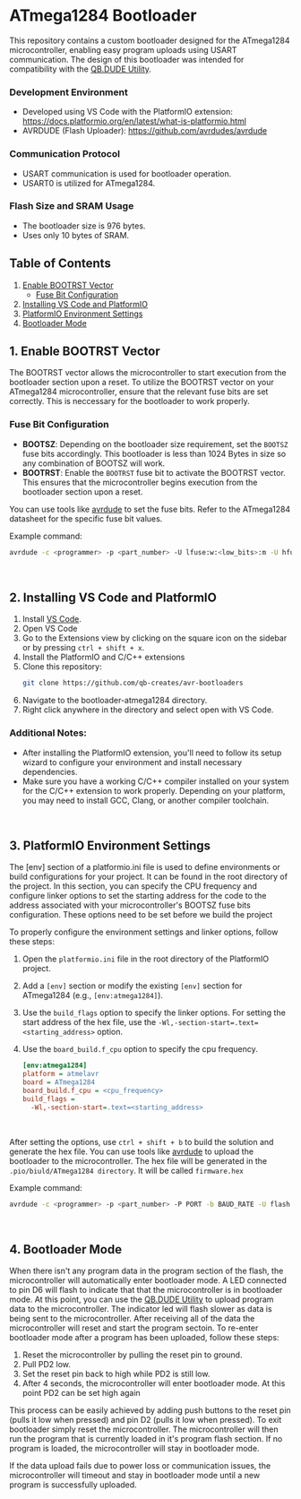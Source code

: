 # ATmega1284 Bootloader
This repository contains a custom bootloader designed for the ATmega1284 microcontroller, enabling easy program uploads using USART communication. The design of this bootloader was intended for compatibility with the <a href="https://github.com/qb-creates/qbdude">QB.DUDE Utility</a>.
      
### Development Environment<a name="development"></a>
- Developed using VS Code with the PlatformIO extension: https://docs.platformio.org/en/latest/what-is-platformio.html
- AVRDUDE (Flash Uploader): https://github.com/avrdudes/avrdude

### Communication Protocol<a name="communication"></a>

- USART communication is used for bootloader operation.
- USART0 is utilized for ATmega1284.

### Flash Size and SRAM Usage<a name="size"></a>

- The bootloader size is 976 bytes.
- Uses only 10 bytes of SRAM.

<h2> Table of Contents</h2>

1. [Enable BOOTRST Vector](#enableboot)
    - [Fuse Bit Configuration](#fusebits)
2. [Installing VS Code and PlatformIO](#installing)
2. [PlatformIO Environment Settings](#environment)
3. [Bootloader Mode](#bootmode)

## 1. Enable BOOTRST Vector<a name="enableboot"></a>

The BOOTRST vector allows the microcontroller to start execution from the bootloader section upon a reset. To utilize the BOOTRST vector on your ATmega1284 microcontroller, ensure that the relevant fuse bits are set correctly. This is neccessary for the bootloader to work properly.

### Fuse Bit Configuration<a name="fusebits"></a>

- **BOOTSZ**: Depending on the bootloader size requirement, set the `BOOTSZ` fuse bits accordingly. This bootloader is less than 1024 Bytes in size so any combination of BOOTSZ will work.
- **BOOTRST**: Enable the `BOOTRST` fuse bit to activate the BOOTRST vector. This ensures that the microcontroller begins execution from the bootloader section upon a reset.

You can use tools like <a href="https://github.com/avrdudes/avrdude">avrdude</a> to set the fuse bits. Refer to the ATmega1284 datasheet for the specific fuse bit values. 
<br>

Example command:

```bash
avrdude -c <programmer> -p <part_number> -U lfuse:w:<low_bits>:m -U hfuse:w:<high_bits>:m -U efuse:w:<extended_bits>:m
```

<br>

## 2. Installing VS Code and PlatformIO<a name="installing"></a>
1. Install <a href="https://code.visualstudio.com/download">VS Code</a>.
2. Open VS Code
3. Go to the Extensions view by clicking on the square icon on the sidebar or by pressing `ctrl + shift + x`.
4. Install the PlatformIO and C/C++ extensions
5. Clone this repository:
   ```bash
   git clone https://github.com/qb-creates/avr-bootloaders
6. Navigate to the bootloader-atmega1284 directory.
7. Right click anywhere in the directory and select open with VS Code.

### Additional Notes:
- After installing the PlatformIO extension, you'll need to follow its setup wizard to configure your environment and install necessary dependencies.
- Make sure you have a working C/C++ compiler installed on your system for the C/C++ extension to work properly. Depending on your platform, you may need to install GCC, Clang, or another compiler toolchain.
  
<br>

## 3. PlatformIO Environment Settings<a name="environment"></a>

The [env] section of a platformio.ini file is used to define environments or build configurations for your project. It can be found in the root directory of the project. In this section, you can specify the CPU frequency and configure linker options to set the starting address for the code to the address associated with your microcontroller's BOOTSZ fuse bits configuration. These options need to be set before we build the project

To properly configure the environment settings and linker options, follow these steps:

1. Open the `platformio.ini` file in the root directory of the PlatformIO project.
2. Add a `[env]` section or modify the existing `[env]` section for ATmega1284 (e.g., `[env:atmega1284]`).
3. Use the `build_flags` option to specify the linker options. For setting the start address of the hex file, use the `-Wl,-section-start=.text=<starting_address>` option. 
4. Use the `board_build.f_cpu` option to specify the cpu frequency. 

   ```ini
   [env:atmega1284]
   platform = atmelavr
   board = ATmega1284
   board_build.f_cpu = <cpu_frequency>
   build_flags =
     -Wl,-section-start=.text=<starting_address>
<br>

After setting the options, use `ctrl + shift + b` to build the solution and generate the hex file. You can use tools like <a href="https://github.com/avrdudes/avrdude">avrdude</a> to upload the bootloader to the microcontroller. The hex file will be generated in the `.pio/biuld/ATmega1284 directory`. It will be called `firmware.hex`
<br>

Example command:

```bash
avrdude -c <programmer> -p <part_number> -P PORT -b BAUD_RATE -U flash:w:<path_to_hex_file>
```

<br>

## 4. Bootloader Mode<a name="bootmode"></a>
When there isn't any program data in the program section of the flash, the microcontroller will automatically enter bootloader mode. A LED connected to pin D6 will flash to indicate that that the microcontroller is in bootloader mode. At this point, you can use the <a href="https://github.com/qb-creates/qbdude">QB.DUDE Utility</a> to upload program data to the microcontroller.  The indicator led will flash slower as data is being sent to the microcontroller. After receiving all of the data the microcontroller will reset and start the program sectoin. To re-enter bootloader mode after a program has been uploaded, follow these steps:

1. Reset the microcontroller by pulling the reset pin to ground.
2. Pull PD2 low.
3. Set the reset pin back to high while PD2 is still low.
4. After 4 seconds, the microcontroller will enter bootloader mode. At this point PD2 can be set high again

This process can be easily achieved by adding push buttons to the reset pin (pulls it low when pressed) and pin D2 (pulls it low when pressed). To exit bootloader simply reset the microcontroller. The microcontroller will then run the program that is currently loaded in it's program flash section. If no program is loaded, the microcontroller will stay in bootloader mode.

If the data upload fails due to power loss or communication issues, the microcontroller will timeout and stay in bootloader mode until a new program is successfully uploaded.

